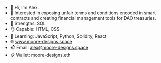 - 👋 Hi, I’m Alex. 
- 👀 Interested in exposing unfair terms and conditions encoded in smart contracts and creating financial management tools for DAO treasuries. 
- 💪 Strengths: SQL
- 👌 Capable:  HTML, CSS
- 🌱 Learning: JavaScript, Python, Solidity, React
- 🌐 www.moore-designs.space
- 📫 Email: alex@moore-designs.space
- 🪙 Wallet: moore-designs.eth

<!---
Alex-moore2021/Alex-moore2021 is a ✨ special ✨ repository because its `README.md` (this file) appears on your GitHub profile.
You can click the Preview link to take a look at your changes.
--->
